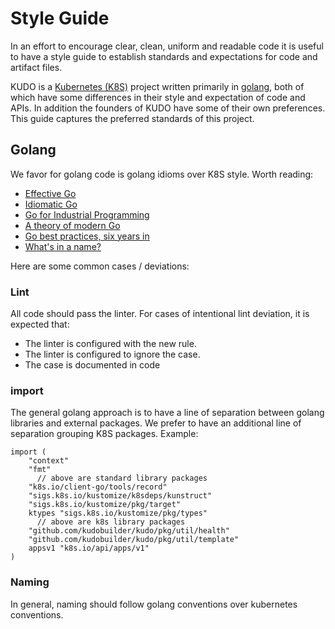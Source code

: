 # Style Guide

In an effort to encourage clear, clean, uniform and readable code it is useful to have a style guide to establish standards and expectations for code and artifact files.

KUDO is a [Kubernetes (K8S)](https://kubernetes.io/) project written primarily in [golang](https://golang.org/), both of which have some differences in their style and expectation of code and APIs. In addition the founders of KUDO have some of their own preferences. This guide captures the preferred standards of this project.

## Golang

We favor for golang code is golang idioms over K8S style. Worth reading:

* [Effective Go](https://golang.org/doc/effective_go.html)
* [Idiomatic Go](https://dmitri.shuralyov.com/idiomatic-go)
* [Go for Industrial Programming](https://peter.bourgon.org/go-for-industrial-programming/)
* [A theory of modern Go](https://peter.bourgon.org/blog/2017/06/09/theory-of-modern-go.html)
* [Go best practices, six years in](https://peter.bourgon.org/go-best-practices-2016/)
* [What's in a name?](https://talks.golang.org/2014/names.slide#1)

Here are some common cases / deviations:

### Lint

All code should pass the linter.   For cases of intentional lint deviation, it is expected that:

* The linter is configured with the new rule.
* The linter is configured to ignore the case.
* The case is documented in code

### import

The general golang approach is to have a line of separation between golang libraries and external packages.   We prefer to have an additional line of separation grouping K8S packages.  Example:

```
import (
	"context"
	"fmt"
      // above are standard library packages
	"k8s.io/client-go/tools/record"
	"sigs.k8s.io/kustomize/k8sdeps/kunstruct"
	"sigs.k8s.io/kustomize/pkg/target"
	ktypes "sigs.k8s.io/kustomize/pkg/types"
      // above are k8s library packages
	"github.com/kudobuilder/kudo/pkg/util/health"
	"github.com/kudobuilder/kudo/pkg/util/template"
	appsv1 "k8s.io/api/apps/v1"
)
```

### Naming

In general, naming should follow golang conventions over kubernetes conventions.
